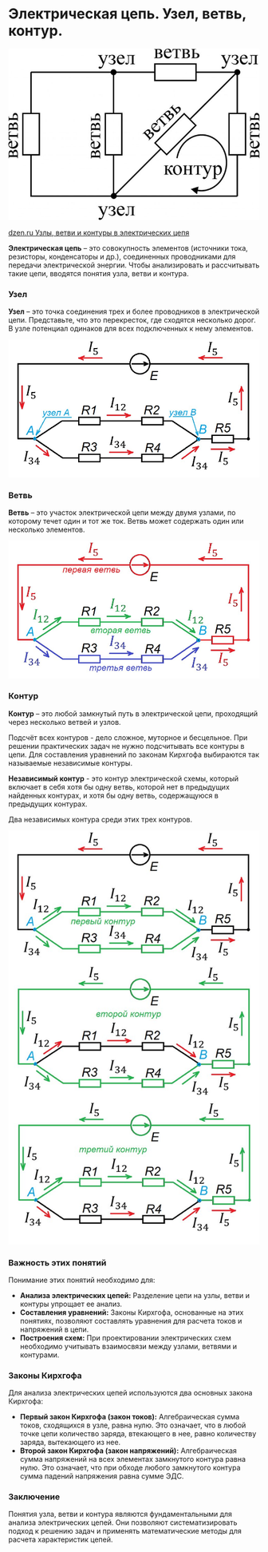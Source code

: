 # Электрическая цепь. Узел, ветвь, контур.

![узлы, ветви и контуры.](../img/23.jpg "узлы, ветви и контуры.")

[dzen.ru Узлы, ветви и контуры в электрических цепя](https://dzen.ru/a/ZUKAS8KnrX6yIBD-)

**Электрическая цепь** – это совокупность элементов (источники тока, резисторы, конденсаторы и др.), соединенных проводниками для передачи электрической энергии. Чтобы анализировать и рассчитывать такие цепи, вводятся понятия узла, ветви и контура.

### Узел
**Узел** – это точка соединения трех и более проводников в электрической цепи. Представьте, что это перекресток, где сходятся несколько дорог. В узле потенциал одинаков для всех подключенных к нему элементов.

![узлы, ветви и контуры.](../img/25.jpeg "узлы, ветви и контуры.")

### Ветвь
**Ветвь** – это участок электрической цепи между двумя узлами, по которому течет один и тот же ток. Ветвь может содержать один или несколько элементов.

![узлы, ветви и контуры.](../img/24.jpeg "узлы, ветви и контуры.")

### Контур
**Контур** – это любой замкнутый путь в электрической цепи, проходящий через несколько ветвей и узлов. 

Подсчёт всех контуров - дело сложное, муторное и бесцельное. При решении практических задач не нужно подсчитывать все контуры в цепи. Для составления уравнений по законам Кирхгофа выбираются так называемые независимые контуры.

**Независимый контур** - это контур электрической схемы, который включает в себя хотя бы одну ветвь, которой нет в предыдущих найденных контурах, и хотя бы одну ветвь, содержащуюся в предыдущих контурах.

Два независимых контура среди этих трех контуров.

![узлы, ветви и контуры.](../img/27.jpeg "узлы, ветви и контуры.")

### Важность этих понятий
Понимание этих понятий необходимо для:

* **Анализа электрических цепей:** Разделение цепи на узлы, ветви и контуры упрощает ее анализ.
* **Составления уравнений:** Законы Кирхгофа, основанные на этих понятиях, позволяют составлять уравнения для расчета токов и напряжений в цепи.
* **Построения схем:** При проектировании электрических схем необходимо учитывать взаимосвязи между узлами, ветвями и контурами.

### Законы Кирхгофа

Для анализа электрических цепей используются два основных закона Кирхгофа:

* **Первый закон Кирхгофа (закон токов):** Алгебраическая сумма токов, сходящихся в узле, равна нулю. Это означает, что в любой точке цепи количество заряда, втекающего в нее, равно количеству заряда, вытекающего из нее.
* **Второй закон Кирхгофа (закон напряжений):** Алгебраическая сумма напряжений на всех элементах замкнутого контура равна нулю. Это означает, что при обходе любого замкнутого контура сумма падений напряжения равна сумме ЭДС.

### Заключение

Понятия узла, ветви и контура являются фундаментальными для анализа электрических цепей. Они позволяют систематизировать подход к решению задач и применять математические методы для расчета характеристик цепей.
